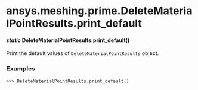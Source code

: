 # ansys.meshing.prime.DeleteMaterialPointResults.print_default



#### *static* DeleteMaterialPointResults.print_default()

Print the default values of `DeleteMaterialPointResults` object.

### Examples

```pycon
>>> DeleteMaterialPointResults.print_default()
```

<!-- !! processed by numpydoc !! -->
